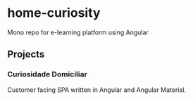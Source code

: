 # home-curiosity
Mono repo for e-learning platform using Angular

## Projects

### Curiosidade Domiciliar

Customer facing SPA written in Angular and Angular Material.
